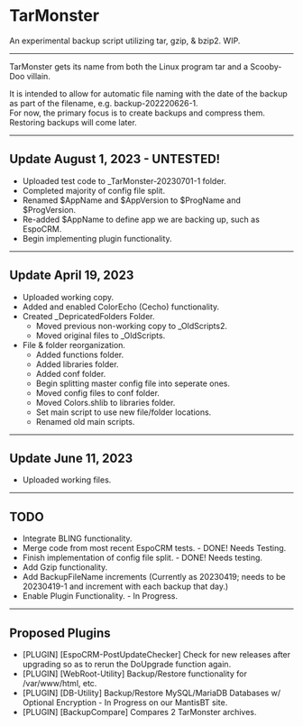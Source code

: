 # TarMonster
An experimental backup script utilizing tar, gzip, &amp; bzip2.  WIP.

<hr>
TarMonster gets its name from both the Linux program tar and a Scooby-Doo villain.

It is intended to allow for automatic file naming with the date of the backup as part of the filename, e.g. backup-202220626-1.
<br>
For now, the primary focus is to create backups and compress them.  Restoring backups will come later.

<hr>

## Update August 1, 2023 - UNTESTED!
- Uploaded test code to _TarMonster-20230701-1 folder.
- Completed majority of config file split.
- Renamed $AppName and $AppVersion to $ProgName and $ProgVersion.
- Re-added $AppName to define app we are backing up, such as EspoCRM.
- Begin implementing plugin functionality.

<hr>

## Update April 19, 2023
- Uploaded working copy.
- Added and enabled ColorEcho (Cecho) functionality.
- Created _DepricatedFolders Folder.
  - Moved previous non-working copy to _OldScripts2.
  - Moved original files to _OldScripts.
- File & folder reorganization.
  - Added functions folder.
  - Added libraries folder.
  - Added conf folder.
  - Begin splitting master config file into seperate ones.
  - Moved config files to conf folder.
  - Moved Colors.shlib to libraries folder.
  - Set main script to use new file/folder locations.
  - Renamed old main scripts.

<hr>

## Update June 11, 2023
- Uploaded working files.

<hr>

## TODO
- Integrate BLING functionality.
- Merge code from most recent EspoCRM tests. - DONE! Needs Testing.
- Finish implementation of config file split. - DONE! Needs testing.
- Add Gzip functionality.
- Add BackupFileName increments (Currently as 20230419; needs to be 20230419-1 and increment with each backup that day.)
- Enable Plugin Functionality. - In Progress.

<hr>

## Proposed Plugins
- [PLUGIN] [EspoCRM-PostUpdateChecker] Check for new releases after upgrading so as to rerun the DoUpgrade function again.
- [PLUGIN] [WebRoot-Utility] Backup/Restore functionality for /var/www/html, etc.
- [PLUGIN] [DB-Utility] Backup/Restore MySQL/MariaDB Databases w/ Optional Encryption - In Progress on our MantisBT site.
- [PLUGIN] [BackupCompare] Compares 2 TarMonster archives.

